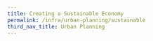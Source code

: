 ```yaml
---
title: Creating a Sustainable Economy
permalink: /infra/urban-planning/sustainable
third_nav_title: Urban Planning
---
```

